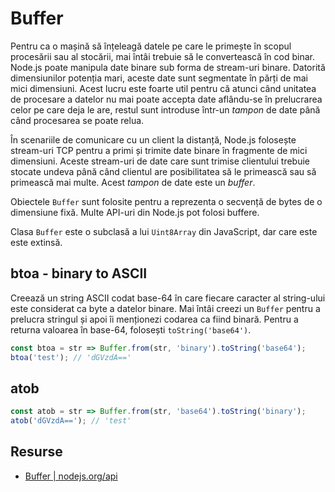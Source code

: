 # Buffer

Pentru ca o mașină să înțeleagă datele pe care le primește în scopul procesării sau al stocării, mai întâi trebuie să le convertească în cod binar. Node.js poate manipula date binare sub forma de stream-uri binare. Datorită dimensiunilor potenția mari, aceste date sunt segmentate în părți de mai mici dimensiuni. Acest lucru este foarte util pentru că atunci când unitatea de procesare a datelor nu mai poate accepta date aflându-se în prelucrarea celor pe care deja le are, restul sunt introduse într-un *tampon* de date până când procesarea se poate relua.

În scenariile de comunicare cu un client la distanță, Node.js folosește stream-uri TCP pentru a primi și trimite date binare în fragmente de mici dimensiuni. Aceste stream-uri de date care sunt trimise clientului trebuie stocate undeva până când clientul are posibilitatea să le primească sau să primească mai multe. Acest *tampon* de date este un *buffer*.

Obiectele `Buffer` sunt folosite pentru a reprezenta o secvență de bytes de o dimensiune fixă. Multe API-uri din Node.js pot folosi buffere.

Clasa `Buffer` este o subclasă a lui `Uint8Array` din JavaScript, dar care este este extinsă.

## btoa - binary to ASCII

Creează un string ASCII codat base-64 în care fiecare caracter al string-ului este considerat ca byte a datelor binare.
Mai întâi creezi un `Buffer` pentru a prelucra stringul și apoi îi menționezi codarea ca fiind binară. Pentru a returna valoarea în base-64, folosești `toString('base64')`.

```javascript
const btoa = str => Buffer.from(str, 'binary').toString('base64');
btoa('test'); // 'dGVzdA=='
```

## atob

```javascript
const atob = str => Buffer.from(str, 'base64').toString('binary');
atob('dGVzdA=='); // 'test'
```

## Resurse

- [Buffer | nodejs.org/api](https://nodejs.org/api/buffer.html#buffer_buffer)
